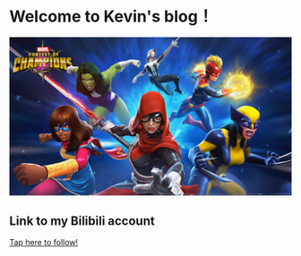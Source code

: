 # Welcome to Kevin's blog！


![Image of fast.ai logo](images/MCoC_WomenOfPower_Wallpaper_1920x1080.png)

## Link to my Bilibili account

[Tap here to follow!](https://space.bilibili.com/272875952?spm_id_from=333.1007.0.0)
